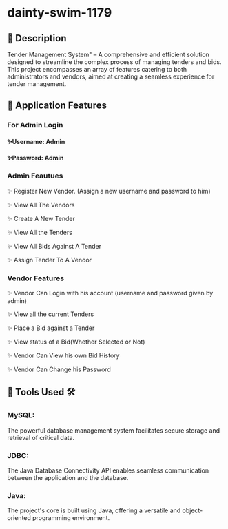 # dainty-swim-1179
<h2>🌟  Description</h2>
Tender Management System" – A comprehensive and efficient solution designed to streamline the complex process of managing tenders and bids. This project encompasses an array of features catering to both administrators and vendors, aimed at creating a seamless experience for tender management.

<h2>🌟 Application Features</h2>
<h3>For Admin Login</h3>
<h4>✨Username: Admin</h4>
<h4>✨Password: Admin</h4>

<h3>Admin Feautues</h3>

✨ Register New Vendor. (Assign a new username and password to him)

✨ View All The Vendors

✨ Create A New Tender

✨ View All the Tenders

✨ View All Bids Against A Tender

✨ Assign Tender To A Vendor


<h3>Vendor Features</h3>

✨ Vendor Can Login with his account (username and password given by admin)

✨ View all the current Tenders

✨ Place a Bid against a Tender

✨ View status of a Bid(Whether Selected or Not)

✨ Vendor Can View his own Bid History

✨ Vendor Can Change his Password


<h2>🌟 Tools Used 🛠️</h2>
<h3>MySQL:</h3> The powerful database management system facilitates secure storage and retrieval of critical data.
<h3>JDBC:</h3> The Java Database Connectivity API enables seamless communication between the application and the database.
<h3>Java:</h3> The project's core is built using Java, offering a versatile and object-oriented programming environment.
 
